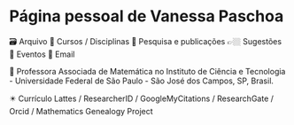 # Página pessoal de Vanessa Paschoa

🗃️  Arquivo
📒 Cursos / Disciplinas
📑  Pesquisa e publicações
👉🏼  Sugestões
📡  Eventos 
📧 Email

🏫 Professora Associada de Matemática no Instituto de Ciência e Tecnologia - Universidade Federal de São Paulo - São José dos Campos, SP, Brasil.

✴️ Currículo Lattes   /   ResearcherID   /   GoogleMyCitations   /  ResearchGate   /  Orcid  /  Mathematics Genealogy Project
